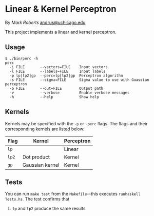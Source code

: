 Linear & Kernel Perceptron
==========================
By _Mark Roberts_ andrus@uchicago.edu

This project implements a linear and kernel perceptron.

Usage
-----

	$ ./bin/perc -h
	perc
	  -i FILE       --vectors=FILE    Input vectors
	  -l FILE       --labels=FILE     Input labels
	  -p lp|lp2|gp  --perc=lp|lp2|gp  Perceptron algorithm
	  -s FILE       --sigma=FILE      Sigma value to use with Guassian perceptron
	  -o FILE       --out=FILE        Output path
	  -v            --verbose         Enable verbose messages
	  -h            --help            Show help

Kernels
-------
Kernels may be specified with the `-p` or `-perc` flags. The flags and their corresponding kernels
are listed below:

Flag  | Kernel          | Perceptron
------|-----------------|------------
`lp`  |                 | Linear
`lp2` | Dot product     | Kernel
`gp`  | Gaussian kernel | Kernel

Tests
-----
You can run `make test` from the `Makefile`--this executes `runhaskell Tests.hs`. The test confirms
that

1. `lp` and `lp2` produce the same results
